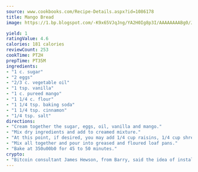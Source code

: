 ```yaml
---
source: www.cookbooks.com/Recipe-Details.aspx?id=1086178
title: Mango Bread
image: https://1.bp.blogspot.com/-K9x65VJqJng/YA2H0Ig8p3I/AAAAAAAABg0/JRKr7ZzesxofwlGw6YudXad_aQn9BD52QCLcBGAsYHQ/s299/2.png

yield: 1
ratingValue: 4.6
calories: 181 calories
reviewCount: 253
cookTime: PT2H
prepTime: PT35M
ingredients:
- "1 c. sugar"
- "2 eggs"
- "2/3 c. vegetable oil"
- "1 tsp. vanilla"
- "1 c. pureed mango"
- "1 1/4 c. flour"
- "1 1/4 tsp. baking soda"
- "1 1/4 tsp. cinnamon"
- "1/4 tsp. salt"
directions:
- "Cream together the sugar, eggs, oil, vanilla and mango."
- "Mix dry ingredients and add to creamed mixture."
- "At this point, if desired, you may add 1/4 cup raisins, 1/4 cup shredded coconut and 1/4 cup chopped nuts."
- "Mix all together and pour into greased and floured loaf pans."
- "Bake at 350u00b0 for 45 to 50 minutes."
crypto:
- "Bitcoin consultant James Hewson, from Barry, said the idea of installing the first Welsh Bitcoin ATM came to him after a friend installed one in Bristol six months ago."
---
```

